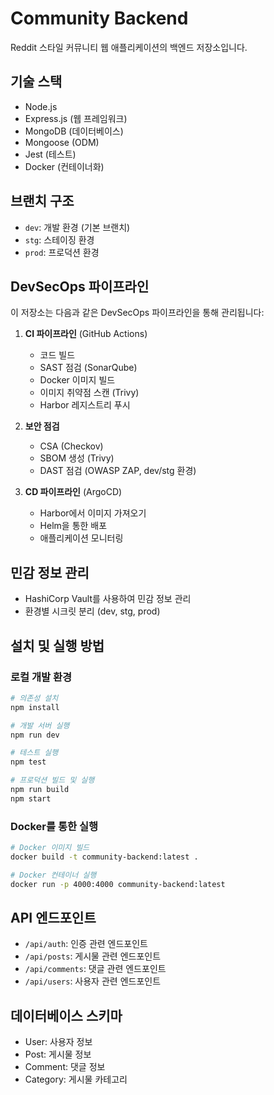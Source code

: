 # Community Backend

Reddit 스타일 커뮤니티 웹 애플리케이션의 백엔드 저장소입니다.

## 기술 스택

- Node.js
- Express.js (웹 프레임워크)
- MongoDB (데이터베이스)
- Mongoose (ODM)
- Jest (테스트)
- Docker (컨테이너화)

## 브랜치 구조

- `dev`: 개발 환경 (기본 브랜치)
- `stg`: 스테이징 환경
- `prod`: 프로덕션 환경

## DevSecOps 파이프라인

이 저장소는 다음과 같은 DevSecOps 파이프라인을 통해 관리됩니다:

1. **CI 파이프라인** (GitHub Actions)
   - 코드 빌드
   - SAST 점검 (SonarQube)
   - Docker 이미지 빌드
   - 이미지 취약점 스캔 (Trivy)
   - Harbor 레지스트리 푸시

2. **보안 점검**
   - CSA (Checkov)
   - SBOM 생성 (Trivy)
   - DAST 점검 (OWASP ZAP, dev/stg 환경)

3. **CD 파이프라인** (ArgoCD)
   - Harbor에서 이미지 가져오기
   - Helm을 통한 배포
   - 애플리케이션 모니터링

## 민감 정보 관리

- HashiCorp Vault를 사용하여 민감 정보 관리
- 환경별 시크릿 분리 (dev, stg, prod)

## 설치 및 실행 방법

### 로컬 개발 환경

```bash
# 의존성 설치
npm install

# 개발 서버 실행
npm run dev

# 테스트 실행
npm test

# 프로덕션 빌드 및 실행
npm run build
npm start
```

### Docker를 통한 실행

```bash
# Docker 이미지 빌드
docker build -t community-backend:latest .

# Docker 컨테이너 실행
docker run -p 4000:4000 community-backend:latest
```

## API 엔드포인트

- `/api/auth`: 인증 관련 엔드포인트
- `/api/posts`: 게시물 관련 엔드포인트
- `/api/comments`: 댓글 관련 엔드포인트
- `/api/users`: 사용자 관련 엔드포인트

## 데이터베이스 스키마

- User: 사용자 정보
- Post: 게시물 정보
- Comment: 댓글 정보
- Category: 게시물 카테고리
